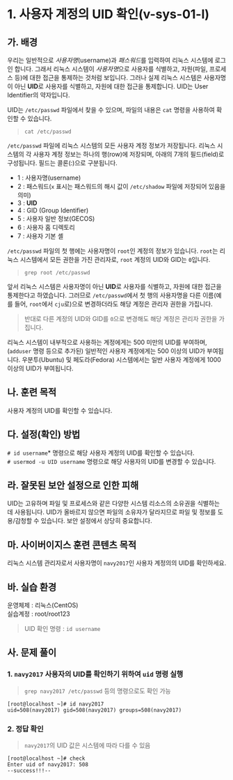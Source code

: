 # 1. 사용자 계정의 UID 확인(v-sys-01-l)

## 가. 배경

우리는 일반적으로 *사용자명*(username)과 *패스워드*를 입력하여 리눅스 시스템에 로그인 합니다. 그래서 리눅스 시스템이 *사용자명*으로 사용자를 식별하고, 자원(파일, 프로세스 등)에 대한 접근을 통제하는 것처럼 보입니다. 그러나 실제 리눅스 시스템은 사용자명이 아닌 **UID**로 사용자를 식별하고, 자원에 대한 접근을 통제합니다. UID는 User Identifier의 약자입니다.

UID는 `/etc/passwd` 파일에서 찾을 수 있으며, 파일의 내용은 `cat` 명령을 사용하여 확인할 수 있습니다.
> `cat /etc/passwd`

`/etc/passwd` 파일에 리눅스 시스템의 모든 사용자 계정 정보가 저장됩니다. 리눅스 시스템의 각 사용자 계정 정보는 하나의 행(row)에 저장되며, 아래의 7개의 필드(field)로 구성됩니다. 필드는 콜론(:)으로 구분됩니다.

- 1 : 사용자명(username)
- 2 : 패스워드(`x` 표시는 패스워드의 해시 값이 `/etc/shadow` 파일에 저장되어 있음을 의미)
- 3 : **UID**
- 4 : GID (Group Identifier)
- 5 : 사용자 일반 정보(GECOS)
- 6 : 사용자 홈 디렉토리
- 7 : 사용자 기본 셸

`/etc/passwd` 파일의 첫 행에는 사용자명이 `root`인 계정의 정보가 있습니다. `root`는 리눅스 시스템에서 모든 권한을 가진 관리자로, `root` 계정의 UID와 GID는 `0`입니다.
> `grep root /etc/passwd`

앞서 리눅스 시스템은 사용자명이 아닌 **UID**로 사용자를 식별하고, 자원에 대한 접근을 통제한다고 하였습니다. 그러므로 `/etc/passwd`에서 첫 행의 사용자명을 다른 이름(예를 들어, `root`에서 `cju`로)으로 변경하더라도 해당 계정은 관리자 권한을 가집니다.
> 반대로 다른 계정의 UID와 GID를 `0`으로 변경해도 해당 계정은 관리자 권한을 가집니다.

리눅스 시스템이 내부적으로 사용하는 계정에게는 500 미만의 UID를 부여하며, (`adduser` 명령 등으로 추가된) 일반적인 사용자 계정에게는 500 이상의 UID가 부여됩니다. 우분투(Ubuntu) 및 페도라(Fedora) 시스템에서는 일반 사용자 계정에게 1000 이상의 UID가 부여됩니다.

## 나. 훈련 목적
사용자 계정의 UID를 확인할 수 있습니다.

## 다. 설정(확인) 방법
`# id username`* 명령으로 해당 사용자 계정의 UID를 확인할 수 있습니다.  
`# usermod -u UID username` 명령으로 해당 사용자의 UID를 변경할 수 있습니다.

## 라. 잘못된 보안 설정으로 인한 피해
UID는 고유하며 파일 및 프로세스와 같은 다양한 시스템 리소스의 소유권을 식별하는 데 사용됩니다. UID가 올바르지 않으면 파일의 소유자가 달라지므로 파일 및 정보를 도용/감청할 수 있습니다. 보안 설정에서 상당히 중요합니다.

## 마. 사이버이지스 훈련 콘텐츠 목적
리눅스 시스템 관리자로서 사용자명이 `navy2017`인 사용자 계정의의 UID를 확인하세요.

## 바. 실습 환경
 
운영체제 : 리눅스(CentOS)  
실습계정 : root/root123
> UID 확인 명령 : `id username`

## 사. 문제 풀이

### 1. `navy2017` 사용자의 UID를 확인하기 위하여 `uid` 명령 실행
> `grep navy2017 /etc/passwd` 등의 명령으로도 확인 가능
```
[root@localhost ~]# id navy2017
uid=508(navy2017) gid=508(navy2017) groups=508(navy2017)
```

### 2. 정답 확인
> `navy2017`의 UID 값은 시스템에 따라 다를 수 있음
```
[root@localhost ~]# check
Enter uid of navy2017: 508
--success!!!--
```